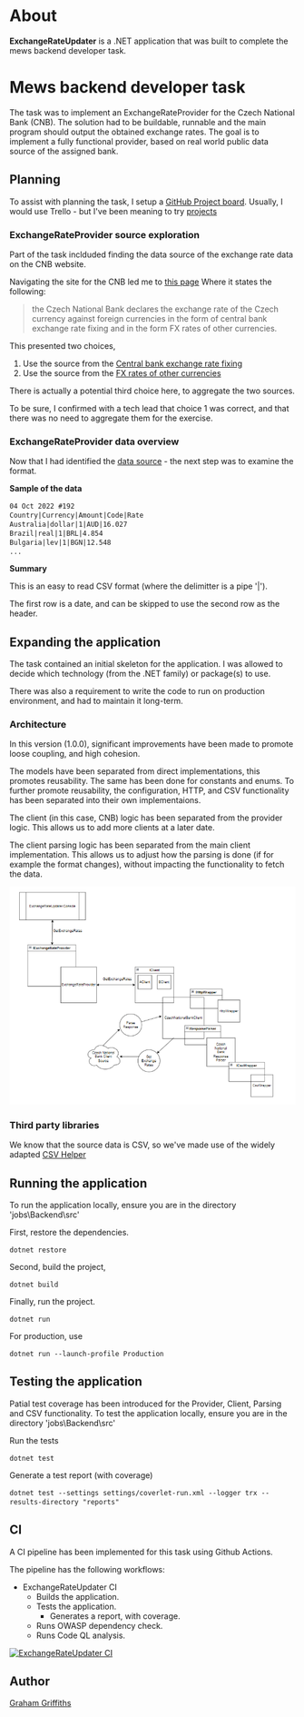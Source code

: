 # About
**ExchangeRateUpdater** is a .NET application that was built to complete the mews backend developer task.

# Mews backend developer task

The task was to implement an ExchangeRateProvider for the Czech National Bank (CNB). 
The solution had to be buildable, runnable and the main program should output the obtained exchange rates.
The goal is to implement a fully functional provider, based on real world public data source of the assigned bank.

## Planning
To assist with planning the task, I setup a [GitHub Project board](https://github.com/users/grahamrgriffiths/projects/1/views/1). Usually, I would use Trello - but I've been meaning to try [projects](https://docs.github.com/en/issues/planning-and-tracking-with-projects/learning-about-projects/about-projects)

### ExchangeRateProvider source exploration
Part of the task inclduded finding the data source of the exchange rate data on the CNB website. 

Navigating the site for the CNB led me to [this page](https://www.cnb.cz/en/financial-markets/foreign-exchange-market/)
Where it states the following:

> the Czech National Bank declares the exchange rate of the Czech currency against foreign currencies in the form of central bank exchange rate fixing  and in the form FX rates of other currencies.

This presented two choices,
1. Use the source from the [Central bank exchange rate fixing](https://www.cnb.cz/en/financial-markets/foreign-exchange-market/central-bank-exchange-rate-fixing/)
2. Use the source from the [FX rates of other currencies](https://www.cnb.cz/en/financial-markets/foreign-exchange-market/fx-rates-of-other-currencies/)
 
There is actually a potential third choice here, to aggregate the two sources.

To be sure, I confirmed with a tech lead that choice 1 was correct, and that there was no need to aggregate them for the exercise.

### ExchangeRateProvider data overview 
Now that I had identified the [data source](https://www.cnb.cz/en/financial-markets/foreign-exchange-market/central-bank-exchange-rate-fixing/central-bank-exchange-rate-fixing/daily.txt?date=04.10.2022) - the next step was to examine the format.

**Sample of the data**
```csv
04 Oct 2022 #192
Country|Currency|Amount|Code|Rate
Australia|dollar|1|AUD|16.027
Brazil|real|1|BRL|4.854
Bulgaria|lev|1|BGN|12.548
...
```

**Summary**

This is an easy to read CSV format (where the delimitter is a pipe '|'). 

The first row is a date, and can be skipped to use the second row as the header.

## Expanding the application
The task contained an initial skeleton for the application. I was allowed to decide which technology (from the .NET family) or package(s) to use.

There was also a requirement to write the code to run on production environment, and had to maintain it long-term.

### Architecture
In this version (1.0.0), significant improvements have been made to promote loose coupling, and high cohesion.

The models have been separated from direct implementations, this promotes reusability. The same has been done for constants and enums.
To further promote reusability, the configuration, HTTP, and CSV functionality has been separated into their own implementaions. 

The client (in this case, CNB) logic has been separated from the provider logic. This allows us to add more clients at a later date.

The client parsing logic has been separated from the main client implementation. 
This allows us to adjust how the parsing is done (if for example the format changes), without impacting the functionality to fetch the data.

![Architecture Overview](Architecture.png "Architecture Overview")

### Third party libraries 
We know that the source data is CSV, so we've made use of the widely adapted [CSV Helper](https://joshclose.github.io/CsvHelper/)

## Running the application
To run the application locally, ensure you are in the directory 'jobs\Backend\src'

First, restore the dependencies.
```
dotnet restore
```

Second, build the project,
```
dotnet build
```

Finally, run the project.
```
dotnet run
```

For production, use
```
dotnet run --launch-profile Production
```

## Testing the application
Patial test coverage has been introduced for the Provider, Client, Parsing and CSV functionality.
To test the application locally, ensure you are in the directory 'jobs\Backend\src'

Run the tests
```
dotnet test
```

Generate a test report (with coverage)
```
dotnet test --settings settings/coverlet-run.xml --logger trx --results-directory "reports"
```

## CI 
A CI pipeline has been implemented for this task using Github Actions.

The pipeline has the following workflows:
- ExchangeRateUpdater CI
    - Builds the application.
    - Tests the application. 
        - Generates a report, with coverage.
    - Runs OWASP dependency check.
    - Runs Code QL analysis.

[![ExchangeRateUpdater CI](https://github.com/grahamrgriffiths/ExchangeRateProvider/actions/workflows/ExchangeRateUpdater.yml/badge.svg)](https://github.com/grahamrgriffiths/ExchangeRateProvider/actions/workflows/ExchangeRateUpdater.yml)


## Author
[Graham Griffiths](https://github.com/grahamrgriffiths)